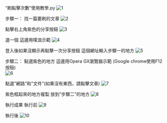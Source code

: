 “刷點擊次數”使用教學.py
![1](https://github.com/bona1210/click/assets/40886468/aee6e223-071e-402d-8a2c-cae4bb09ec9b)

步驟一：
找一篇要刷的文章
![2](https://github.com/bona1210/click/assets/40886468/adf1b346-3549-4ae2-b547-00379a081c00)

點擊右上角紫色的分享按鈕
![3](https://github.com/bona1210/click/assets/40886468/2c6436e7-8646-4569-a5a1-fa2a6f446a43)

選一個 這邊用噗浪示範
![4](https://github.com/bona1210/click/assets/40886468/c272323f-b38f-4dd6-aab8-5c6a31ce80fc)

登入後如果沒顯示再點擊一次分享按鈕
這個網址輸入步驟一的地方
![5](https://github.com/bona1210/click/assets/40886468/7c44d053-7a85-49c1-856c-2365b0d505c3)


步驟二：
點選紫色的地方 這邊用Opera GX瀏覽器示範
(Google chrome使用F12按鈕)	
![6](https://github.com/bona1210/click/assets/40886468/7fba0a7d-51d4-453f-9bc8-c66d7a90ee47)

點選”網路”和”文件”(如果沒有東西，請點擊文章) 
![7](https://github.com/bona1210/click/assets/40886468/4d97d7f9-ca4c-47db-b8f9-8b9906f62038)

紫色框起來的地方複製 放到”步驟二”的地方
![8](https://github.com/bona1210/click/assets/40886468/8e0c6039-02c8-43f2-97a7-cc59b389596c)


執行成果
執行前
![9](https://github.com/bona1210/click/assets/40886468/c105df88-117e-46e0-a127-3d76bcfe1a9f)

執行後
![10](https://github.com/bona1210/click/assets/40886468/ec70424e-f2d0-410c-8c6b-88c0f74f2386)






















